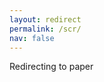 ```yaml
---
layout: redirect
permalink: /scr/
nav: false
---
```


Redirecting to paper

<meta http-equiv = "refresh" content = "0.5; url = https://arxiv.org/abs/2405.05852" />